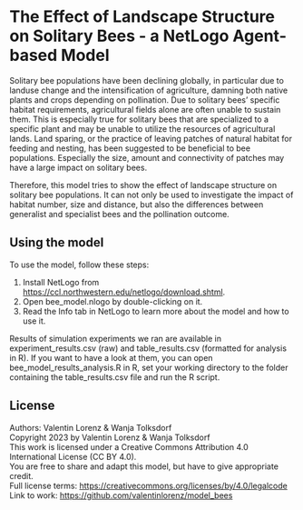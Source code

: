 # The Effect of Landscape Structure on Solitary Bees - a NetLogo Agent-based Model

Solitary bee populations have been declining globally, in particular due to landuse change and the intensification of agriculture, damning both native plants and crops depending on pollination. Due to solitary bees’ specific habitat requirements, agricultural fields alone are often unable to sustain them. This is especially true for solitary bees that are specialized to a specific plant and may be unable to utilize the resources of agricultural lands. Land sparing, or the practice of leaving patches of natural habitat for feeding and nesting, has been suggested to be beneficial to bee populations. Especially the size, amount and connectivity of patches may have a large impact on solitary bees.  

Therefore, this model tries to show the effect of landscape structure on solitary bee populations. It can not only be used to investigate the impact of habitat number, size and distance, but also the differences between generalist and specialist bees and the pollination outcome.  

## Using the model

To use the model, follow these steps:
1. Install NetLogo from https://ccl.northwestern.edu/netlogo/download.shtml.
2. Open bee_model.nlogo by double-clicking on it.
3. Read the Info tab in NetLogo to learn more about the model and how to use it.

Results of simulation experiments we ran are available in experiment_results.csv (raw) and table_results.csv (formatted for analysis in R).
If you want to have a look at them, you can open bee_model_results_analysis.R in R, set your working directory to the folder containing the table_results.csv file and run the R script.

## License

Authors: Valentin Lorenz & Wanja Tolksdorf  
Copyright 2023 by Valentin Lorenz & Wanja Tolksdorf  
This work is licensed under a Creative Commons Attribution 4.0 International License (CC BY 4.0).  
You are free to share and adapt this model, but have to give appropriate credit.  
Full license terms: https://creativecommons.org/licenses/by/4.0/legalcode  
Link to work: https://github.com/valentinlorenz/model_bees
